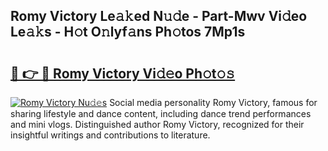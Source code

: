 ## Romy Victory Le𝚊𝚔ed N𝚞𝚍e - Part-Mwv Vi𝚍eo Le𝚊𝚔s - H𝚘t O𝚗lyf𝚊ns Ph𝚘tos 7Mp1s

# <h2><a href="http://hf3i4jn.feru.top/?c=Romy+Victory">🔗 👉 🔴 Romy Victory Vi𝚍𝚎o Ph𝚘t𝚘𝚜</a></h2>

[![Romy Victory Nu𝚍𝚎s](https://i.imgur.com/0TWrTi3.gif)](http://hf3i4jn.feru.top/?c=Romy+Victory)
Social media personality Romy Victory, famous for sharing lifestyle and dance content, including dance trend performances and mini vlogs. Distinguished author Romy Victory, recognized for their insightful writings and contributions to literature. 
